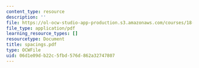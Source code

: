 ```yaml
---
content_type: resource
description: ''
file: https://ol-ocw-studio-app-production.s3.amazonaws.com/courses/18-996-random-matrix-theory-and-its-applications-spring-2004/06d1e09db22c5fbd576d862a32747807_spacings.pdf
file_type: application/pdf
learning_resource_types: []
resourcetype: Document
title: spacings.pdf
type: OCWFile
uid: 06d1e09d-b22c-5fbd-576d-862a32747807
---
```

